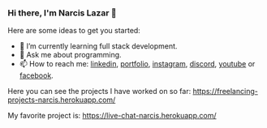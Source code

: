 ### Hi there, I'm Narcis Lazar 👋

Here are some ideas to get you started:

- 🌱 I’m currently learning full stack development.
- 💬 Ask me about programming. 
- 📫 How to reach me: <a href="https://linkedin.com/in/narcislazar" target="_blank">linkedin</a>, <a href="https://lazarnarcis.ro/" target="_blank">portfolio</a>, <a href="https://instagram.com/lnarcis310" target="_blank">instagram</a>, <a href="https://discord.gg/8RV9dsDuRX" target="_blank">discord</a>, <a href="https://www.youtube.com/channel/UCLFSj5BJ5Y5i9moZOTsGE4Q" target="_blank">youtube</a> or <a href="https://web.facebook.com/narcis2003/" target="_blank">facebook</a>.

Here you can see the projects I have worked on so far: https://freelancing-projects-narcis.herokuapp.com/

My favorite project is: https://live-chat-narcis.herokuapp.com/
